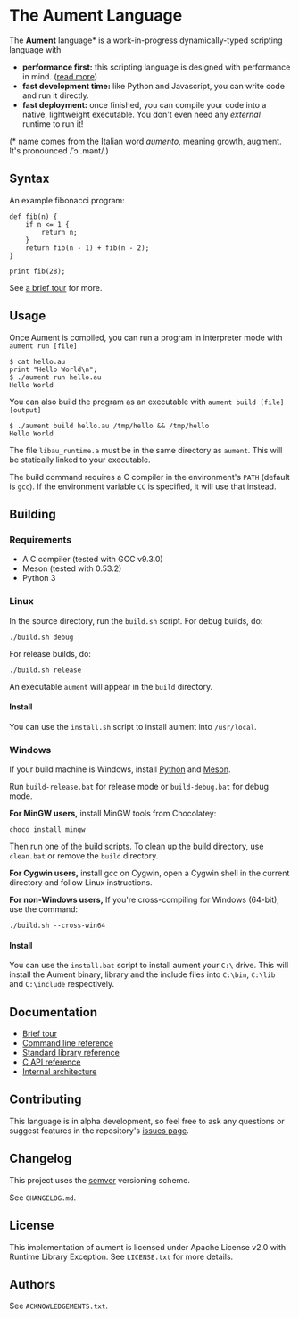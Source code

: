 # The Aument Language

The **Aument** language\* is a work-in-progress dynamically-typed scripting language with

  * **performance first:** this scripting language is designed with performance in mind. ([read more](/docs/design-for-performance.md))
  * **fast development time:** like Python and Javascript, you can write code and run it directly.
  * **fast deployment:** once finished, you can compile your code into a native, lightweight executable. You don't even need any *external* runtime to run it!

(\* name comes from the Italian word *aumento*, meaning growth, augment. It's pronounced /ˈɔː.mənt/.)

## Syntax

An example fibonacci program:

```
def fib(n) {
    if n <= 1 {
        return n;
    }
    return fib(n - 1) + fib(n - 2);
}

print fib(28);
```

See [a brief tour](./docs/tour.md) for more.

## Usage

Once Aument is compiled, you can run a program in interpreter mode with `aument run [file]`

```
$ cat hello.au
print "Hello World\n";
$ ./aument run hello.au
Hello World
```

You can also build the program as an executable with `aument build [file] [output]`

```
$ ./aument build hello.au /tmp/hello && /tmp/hello
Hello World
```

The file `libau_runtime.a` must be in the same directory as `aument`. This will be statically linked to your executable.

The build command requires a C compiler in the environment's `PATH` (default is `gcc`). If the environment variable `CC` is specified, it will use that instead.

## Building

### Requirements

  * A C compiler (tested with GCC v9.3.0)
  * Meson (tested with 0.53.2)
  * Python 3

### Linux

In the source directory, run the `build.sh` script. For debug builds, do:

```
./build.sh debug
```

For release builds, do:

```
./build.sh release
```

An executable `aument` will appear in the `build` directory.

#### Install

You can use the `install.sh` script to install aument into `/usr/local`.

### Windows

If your build machine is Windows, install [Python](https://www.python.org/downloads/) and [Meson](https://mesonbuild.com/SimpleStart.html#windows1).

Run `build-release.bat` for release mode or `build-debug.bat` for debug mode.

**For MinGW users,** install MinGW tools from Chocolatey:

```
choco install mingw
```

Then run one of the build scripts. To clean up the build directory, use `clean.bat` or remove the `build` directory.

**For Cygwin users,** install gcc on Cygwin, open a Cygwin shell in the current directory and follow Linux instructions.

**For non-Windows users,** If you're cross-compiling for Windows (64-bit), use the command:

```
./build.sh --cross-win64
```

#### Install

You can use the `install.bat` script to install aument your `C:\` drive. This will install the Aument binary, library and the include files into `C:\bin`, `C:\lib` and `C:\include` respectively.

## Documentation

  * [Brief tour](./docs/tour.md)
  * [Command line reference](./docs/cmdline.md)
  * [Standard library reference](./docs/au-stdlib.md)
  * [C API reference](./docs/c-api.md)
  * [Internal architecture](./docs/architecture.md)

## Contributing

This language is in alpha development, so feel free to ask any questions or suggest features in the repository's [issues page](https://github.com/aument-lang/aument/issues/).

## Changelog

This project uses the [semver](https://semver.org/spec/v2.0.0.html) versioning scheme.

See `CHANGELOG.md`.

## License

This implementation of aument is licensed under Apache License v2.0 with Runtime Library Exception. See `LICENSE.txt` for more details.

## Authors

See `ACKNOWLEDGEMENTS.txt`.
